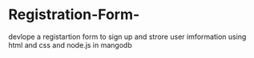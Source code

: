 # Registration-Form-
devlope a registartion form to sign up and strore user imformation using html and css and node.js in mangodb
